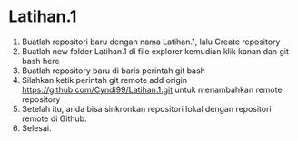 # Latihan.1
1. Buatlah repositori baru dengan nama Latihan.1, lalu Create repository
2. Buatlah new folder Latihan.1 di file explorer kemudian klik kanan dan git bash here
3. Buatlah repository baru di baris perintah git bash
4. Silahkan ketik perintah git remote add origin https://github.com/Cyndi99/Latihan.1.git untuk menambahkan remote repository
5. Setelah itu, anda bisa sinkronkan repositori lokal dengan repositori remote di Github.
6. Selesai.
